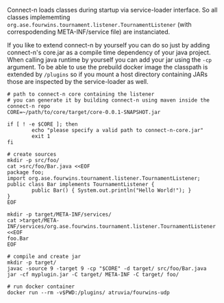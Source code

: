 Connect-n loads classes during startup via service-loader interface. So all classes implememting ``org.ase.fourwins.tournament.listener.TournamentListener`` 
(with correspodending META-INF/service file) are instanciated. 

If you like to extend connect-n by yourself you can do so just by adding connect-n's core.jar as a compile time dependency of your java project. 
When calling java runtime by yourself you can add your jar using the ``-cp`` argument. 
To be able to use the prebuild docker image the classpath is extended by ``/plugins`` so if you mount a host directory containing JARs those are inspected by the service-loader as well. 

```
# path to connect-n core containing the listener
# you can generate it by building connect-n using maven inside the connect-n repo
CORE=~/path/to/core/target/core-0.0.1-SNAPSHOT.jar 

if [ ! -e $CORE ]; then
        echo "please specify a valid path to connect-n-core.jar" 
        exit 1
fi

# create sources
mkdir -p src/foo/
cat >src/foo/Bar.java <<EOF
package foo;
import org.ase.fourwins.tournament.listener.TournamentListener;
public class Bar implements TournamentListener {
        public Bar() { System.out.println("Hello World!"); }
}
EOF

mkdir -p target/META-INF/services/
cat >target/META-INF/services/org.ase.fourwins.tournament.listener.TournamentListener <<EOF
foo.Bar
EOF

# compile and create jar
mkdir -p target/
javac -source 9 -target 9 -cp "$CORE" -d target/ src/foo/Bar.java 
jar -cf myplugin.jar -C target/ META-INF -C target/ foo/

# run docker container
docker run --rm -v$PWD:/plugins/ atruvia/fourwins-udp
```
